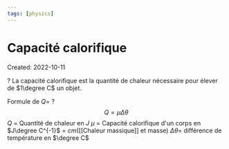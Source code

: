 ```yaml
---
tags: [physics] 
---
```

# Capacité calorifique
Created: 2022-10-11

?
La capacité calorifique est la quantité de chaleur nécessaire pour élever de $1\degree C$ un objet. 
<!--SR:!2022-11-03,12,230-->

Formule de $Q$=
?
$$Q = \mu \Delta \theta$$
$Q$ = Quantité de chaleur en $J$
$\mu$ = Capacité calorifique d'un corps en $J\degree C^{-1}$ = $cm$([[Chaleur massique]] et masse)
$\Delta \theta$= différence de température en $\degree C$
<!--SR:!2022-10-23,7,250-->
